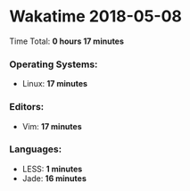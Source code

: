 # Wakatime 2018-05-08

Time Total: **0 hours 17 minutes**

### Operating Systems:
- Linux: **17 minutes** 

### Editors:
- Vim: **17 minutes** 

### Languages:
- LESS: **1 minutes** 
- Jade: **16 minutes** 

